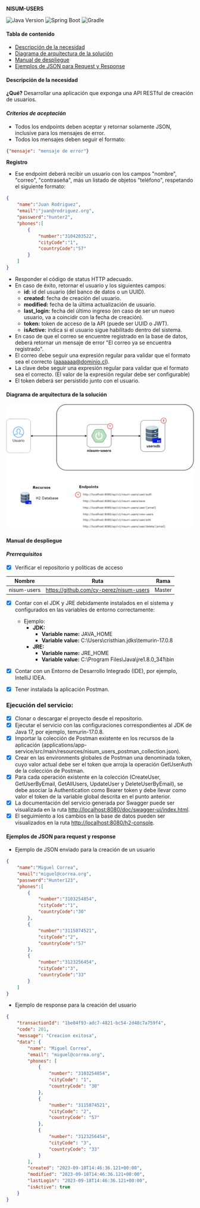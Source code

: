 **NISUM-USERS**

![Java Version](https://img.shields.io/badge/Java-17(LTS)-red?logo=java)
![Spring Boot](https://img.shields.io/badge/Spring&nbsp;Boot-3.1.2-success?logo=springboot)
![Gradle](https://img.shields.io/badge/Gradle-8.2.1-success?logo=Gradle)

#### Tabla de contenido

- [Descripción de la necesidad](#descripción-de-la-necesidad)
- [Diagrama de arquitectura de la solución](#diagrama-de-arquitectura-de-la-solución)
- [Manual de despliegue](#manual-de-despliegue)
- [Ejemplos de JSON para Request y Response](#ejemplos-de-json-para-request-y-response)

#### Descripción de la necesidad

**¿Qué?** Desarrollar una aplicación que exponga una API RESTful de creación de usuarios.</br>

#### *Criterios de aceptación*

- Todos los endpoints deben aceptar y retornar solamente JSON, inclusive para los mensajes de error.
- Todos los mensajes deben seguir el formato:
``` json
{"mensaje": "mensaje de error"}
```

**Registro**

- Ese endpoint deberá recibir un usuario con los campos "nombre", "correo", "contraseña", más un listado de objetos "teléfono", respetando el siguiente formato:
``` json
{
	"name":"Juan Rodriguez",
	"email":"juan@rodriguez.org",
	"password":"hunter2",
	"phones":[
		{
			"number":"3104203522",
			"cityCode":"1",
			"countryCode":"57"
		}
	]
}
```

- Responder el código de status HTTP adecuado.
- En caso de éxito, retornar el usuario y los siguientes campos:
  - **id:** id del usuario (del banco de datos o un UUID).
  - **created:** fecha de creación del usuario.
  - **modified:** fecha de la última actualización de usuario.
  - **last_login:** fecha del último ingreso (en caso de ser un nuevo usuario, va a coincidir con la fecha de creación).
  - **token:** token de acceso de la API (puede ser UUID o JWT).
  - **isActive:** indica si el usuario sigue habilitado dentro del sistema.
- En caso de que el correo se encuentre registrado en la base de datos, deberá retornar un mensaje de error "El correo ya se encuentra registrado".
- El correo debe seguir una expresión regular para validar que el formato sea el correcto (aaaaaaa@dominio.cl).
- La clave debe seguir una expresión regular para validar que el formato sea el correcto. (El valor de la expresión regular debe ser configurable)
- El token deberá ser persistido junto con el usuario.

#### Diagrama de arquitectura de la solución

![Diagrama](applications/app-service/src/main/resources/diagrama-arquitectura.png)

#### Manual de despliegue

#### *Prerrequisitos*

- [x] Verificar el repositorio y políticas de acceso

| Nombre      | Ruta                                      | Rama   |
|-------------|-------------------------------------------|--------|
| nisum-users | <https://github.com/cy-perez/nisum-users> | Master |

- [x] Contar con el JDK y JRE debidamente instalados en el sistema y configurados en las variables de entorno correctamente:
  - Ejemplo:
    - **JDK:**
      - **Variable name:** JAVA_HOME
      - **Variable value:** C:\Users\cristhian\.jdks\temurin-17.0.8
    - **JRE:**
      - **Variable name:** JRE_HOME
      - **Variable value:** C:\Program Files\Java\jre1.8.0_341\bin

- [x] Contar con un Entorno de Desarrollo Integrado (IDE), por ejemplo, IntelliJ IDEA.
- [x] Tener instalada la aplicación Postman.

### Ejecución del servicio:
- [x] Clonar o descargar el proyecto desde el repositorio.
- [x] Ejecutar el servicio con las configuraciones correspondientes al JDK de Java 17, por ejemplo, temurin-17.0.8.
- [x] Importar la colección de Postman existente en los recursos de la aplicación (applications/app-service/src/main/resources/nisum_users_postman_collection.json).
- [x] Crear en las environments globales de Postman una denominada token, cuyo valor actual debe ser el token que arroja la operación GetUserAuth de la colección de Postman.
- [x] Para cada operación existente en la colección (CreateUser, GetUserByEmail, GetAllUsers, UpdateUser y DeleteUserByEmail), se debe asociar la Authentication como Bearer token y debe llevar como valor el token de la variable global descrita en el punto anterior. 
- [x] La documentación del servicio generada por Swagger puede ser visualizada en la ruta <http://localhost:8080/doc/swagger-ui/index.html>.
- [x] El seguimiento a los cambios en la base de datos pueden ser visualizados en la ruta <http://localhost:8080/h2-console>.

#### Ejemplos de JSON para request y response

- Ejemplo de JSON enviado para la creación de un usuario

``` json
{
	"name":"Miguel Correa",
	"email":"miguel@correa.org",
	"password":"Hunter123",
	"phones":[
		{
			"number":"3103254854",
			"cityCode":"1",
			"countryCode":"30"
		},
		{
			"number":"3115874521",
			"cityCode":"2",
			"countryCode":"57"
		},
		{
			"number":"3123256454",
			"cityCode":"3",
			"countryCode":"33"
		}
	]
}
```

- Ejemplo de response para la creación del usuario

``` json
{
    "transactionId": "1be04f93-adc7-4821-bc54-2d48c7a759f4",
    "code": 201,
    "message": "Creacion exitosa",
    "data": {
        "name": "Miguel Correa",
        "email": "miguel@correa.org",
        "phones": [
            {
                "number": "3103254854",
                "cityCode": "1",
                "countryCode": "30"
            },
            {
                "number": "3115874521",
                "cityCode": "2",
                "countryCode": "57"
            },
            {
                "number": "3123256454",
                "cityCode": "3",
                "countryCode": "33"
            }
        ],
        "created": "2023-09-18T14:46:36.121+00:00",
        "modified": "2023-09-18T14:46:36.121+00:00",
        "lastLogin": "2023-09-18T14:46:36.121+00:00",
        "isActive": true
    }
}
```
